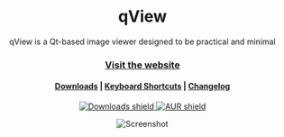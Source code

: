 <h1 align=center>qView</h1>

<p align=center>qView is a Qt-based image viewer designed to be practical and minimal</p>

<h3 align=center>
    <a href="https://interversehq.com/qview/">Visit the website</a>
</h3>

<h4 align=center>
    <a href="https://interversehq.com/qview/download">Downloads</a> |
    <a href="https://github.com/jurplel/qView/wiki/Keyboard-Shortcuts">Keyboard Shortcuts</a> |
    <a href="https://interversehq.com/qview/changelog">Changelog</a>
</h4>

<p align=center>
    <a href="https://interversehq.com/qview/download">
        <img alt="Downloads shield" src="https://img.shields.io/github/downloads/jurplel/qview/total.svg?colorB=blue">
    </a>
    <a href="https://aur.archlinux.org/packages/qview/">
        <img alt="AUR shield" src="https://img.shields.io/aur/version/qview.svg">
    </a>
</p>

<p align=center>
    <img alt="Screenshot" src="https://interversehq.com/qview/assets/img/screenshot3.png">
</p>
